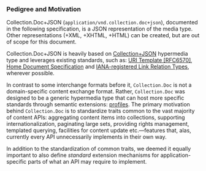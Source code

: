 ### Pedigree and Motivation

Collection.Doc+JSON (`application/vnd.collection.doc+json`), documented in the following specification, is a JSON representation of the media type. Other representations (+XML, +XHTML, +HTML) can be created, but are out of scope for this document.

Collection.Doc+JSON is heavily based on [Collection+JSON](http://amundsen.com/media-types/collection/format/) hypermedia type and  leverages existing standards, such as: [URI Template [RFC6570]](http://tools.ietf.org/html/rfc6570), [Home Document Specification](http://tools.ietf.org/html/draft-nottingham-json-home-03) and [IANA-registered Link Relation Types](http://www.iana.org/assignments/link-relations/link-relations.xhtml), wherever possible.

In contrast to some interchange formats before it, `Collection.Doc` is not a domain-specific content exchange format. Rather, `Collection.Doc` was designed to be a generic hypermedia type that can host more specific standards through semantic extensions: [profiles](http://tools.ietf.org/html/rfc6906). The primary motivation behind `Collection.Doc` is to standardize traits common to the vast majority of content APIs: aggregating content items into collections, supporting internationalization, paginating large sets, providing rights management, templated querying, facilities for content update etc.—features that, alas, currently every API unnecessarily implements in their own way. 

In addition to the standardization of common traits, we deemed it equally important to also define *standard* extension mechanisms for application-specific parts of what an API may require to implement.

